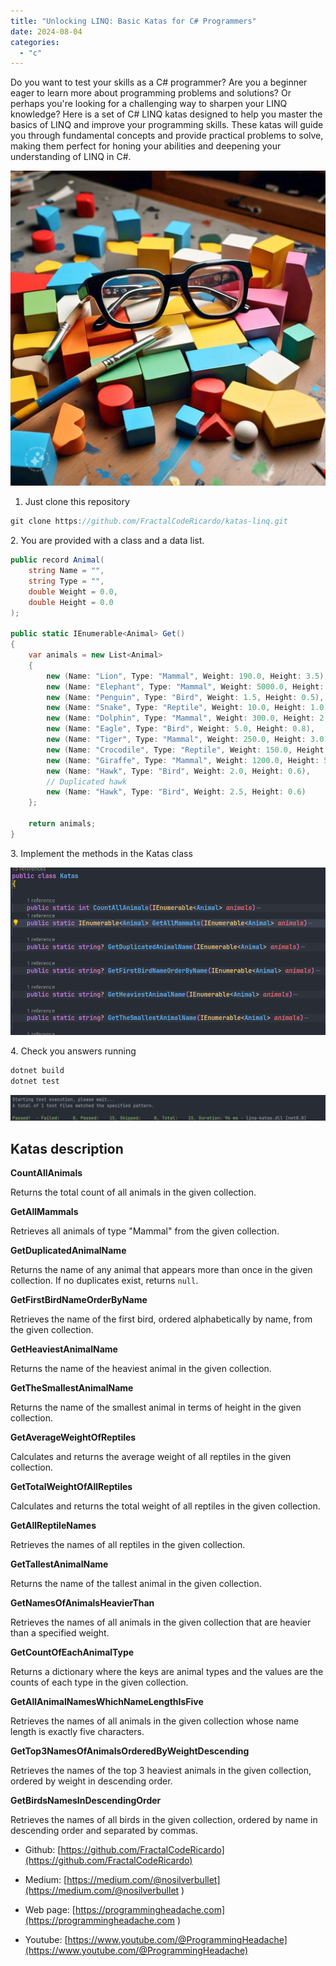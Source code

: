 ```yaml
---
title: "Unlocking LINQ: Basic Katas for C# Programmers"
date: 2024-08-04
categories: 
  - "c"
---
```


Do you want to test your skills as a C# programmer? Are you a beginner eager to learn more about programming problems and solutions? Or perhaps you're looking for a challenging way to sharpen your LINQ knowledge? Here is a set of C# LINQ katas designed to help you master the basics of LINQ and improve your programming skills. These katas will guide you through fundamental concepts and provide practical problems to solve, making them perfect for honing your abilities and deepening your understanding of LINQ in C#.

![](images/image-2-1024x1024.png)

1. Just clone this repository

```csharp
git clone https://github.com/FractalCodeRicardo/katas-linq.git
```

2\. You are provided with a class and a data list.

```csharp
public record Animal(
    string Name = "",
    string Type = "",
    double Weight = 0.0,
    double Height = 0.0
);

public static IEnumerable<Animal> Get()
{
    var animals = new List<Animal>
    {
        new (Name: "Lion", Type: "Mammal", Weight: 190.0, Height: 3.5),
        new (Name: "Elephant", Type: "Mammal", Weight: 5000.0, Height: 10.0),
        new (Name: "Penguin", Type: "Bird", Weight: 1.5, Height: 0.5),
        new (Name: "Snake", Type: "Reptile", Weight: 10.0, Height: 1.0),
        new (Name: "Dolphin", Type: "Mammal", Weight: 300.0, Height: 2.0),
        new (Name: "Eagle", Type: "Bird", Weight: 5.0, Height: 0.8),
        new (Name: "Tiger", Type: "Mammal", Weight: 250.0, Height: 3.0),
        new (Name: "Crocodile", Type: "Reptile", Weight: 150.0, Height: 2.5),
        new (Name: "Giraffe", Type: "Mammal", Weight: 1200.0, Height: 5.5),
        new (Name: "Hawk", Type: "Bird", Weight: 2.0, Height: 0.6),
        // Duplicated hawk
        new (Name: "Hawk", Type: "Bird", Weight: 2.5, Height: 0.6)
    };

    return animals;
}
```

3\. Implement the methods in the Katas class

![](images/image.png)

4\. Check you answers running

```csharp
dotnet build
dotnet test
```

![](images/image-1-1024x84.png)

## Katas description

**CountAllAnimals**

Returns the total count of all animals in the given collection.

**GetAllMammals**

Retrieves all animals of type "Mammal" from the given collection.

**GetDuplicatedAnimalName**

Returns the name of any animal that appears more than once in the given collection. If no duplicates exist, returns `null`.

**GetFirstBirdNameOrderByName**

Retrieves the name of the first bird, ordered alphabetically by name, from the given collection.

**GetHeaviestAnimalName**

Returns the name of the heaviest animal in the given collection.

**GetTheSmallestAnimalName**

Returns the name of the smallest animal in terms of height in the given collection.

**GetAverageWeightOfReptiles**

Calculates and returns the average weight of all reptiles in the given collection.

**GetTotalWeightOfAllReptiles**

Calculates and returns the total weight of all reptiles in the given collection.

**GetAllReptileNames**

Retrieves the names of all reptiles in the given collection.

**GetTallestAnimalName**

Returns the name of the tallest animal in the given collection.

**GetNamesOfAnimalsHeavierThan**

Retrieves the names of all animals in the given collection that are heavier than a specified weight.

**GetCountOfEachAnimalType**

Returns a dictionary where the keys are animal types and the values are the counts of each type in the given collection.

**GetAllAnimalNamesWhichNameLengthIsFive**

Retrieves the names of all animals in the given collection whose name length is exactly five characters.

**GetTop3NamesOfAnimalsOrderedByWeightDescending**

Retrieves the names of the top 3 heaviest animals in the given collection, ordered by weight in descending order.

**GetBirdsNamesInDescendingOrder**

Retrieves the names of all birds in the given collection, ordered by name in descending order and separated by commas.

- Github: [https://github.com/FractalCodeRicardo](https://github.com/FractalCodeRicardo)

- Medium: [https://medium.com/@nosilverbullet](https://medium.com/@nosilverbullet )

- Web page: [https://programmingheadache.com](https://programmingheadache.com )

- Youtube: [https://www.youtube.com/@ProgrammingHeadache](https://www.youtube.com/@ProgrammingHeadache)

